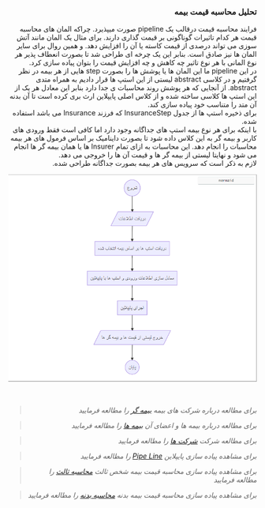 <div align="right" dir="rtl">

### تحلیل محاسبه قیمت بیمه

فرایند محاسبه قیمت درقالب یک pipeline صورت میپذیرد. چراکه المان های محاسبه قیمت هر کدام تاثیرات گوناگونی بر قیمت گذاری دارند. برای مثال یک المان مانند آتش سوزی می تواند درصدی از قیمت کاسته یا آن را افزایش دهد. و همین روال برای سایر المان ها نیز صادق است.
بنابر این یک چرخه ای طراحی شد تا بصورت انعطاف پذیر هر نوع المانی با هر نوع تاثیر چه کاهش و چه افزایش قیمت را بتوان پیاده سازی کرد.
<br>
در این pipeline ما این المان ها یا پوشش ها را بصورت step هایی از هر بیمه در نظر گرفتیم و در کلاسی abstract لیستی از این استپ ها قرار دادیم به همراه متدی abstract. از آنجایی که هر پوشش روند محاسبات ی جدا دارد بنابر این معادل هر یک از این استپ ها کلاسی ساخته شده و از کلاس اصلی پایپلاین ارث بری کرده است تا آن بدنه آن متد را متناسب خود پیاده سازی کند.
<br>
برای ذخیره استپ ها از جدول InsuranceStep که فرزند Insurance می باشد استفاده شده.
<br>
با اینکه برای هر نوع بیمه استپ های جداگانه وجود دارد اما کافی است فقط ورودی های کاربر و بیمه گر به این کلاس داده شود تا بصورت داینامیک بر اساس فرمول های هر بیمه محاسبات را انجام دهد. این محاسبات به ازای تمام Insurer ها یا همان بیمه گر ها انجام می شود و نهایتا لیستی از بیمه گر ها و قیمت آن ها را خروجی می دهد.
<br>
لازم به ذکر است که سرویس های هر بیمه بصورت جداگانه طراحی شده.

![](pipeFlow.PNG )

<br>

>*برای مطالعه درباره شرکت های بیمه [بیمه گر](./Insurer.md) را مطالعه فرمایید*

>*برای مطالعه درباره بیمه ها و اعضای آن [بیمه ها](./Insurance.md) را مطالعه فرمایید*

>*برای مطالعه شرکت [شرکت ها](./Company.md) را مطالعه فرمایید*

>*برای مشاهده پیاده سازی پایپلاین [Pipe Line](./PipeLine.md) را مطالعه فرمایید*

>*برای مشاهده پیاده سازی محاسبه قیمت بیمه شخص ثالث [محاسبه ثالث](./ThirdPrice.md) را مطالعه فرمایید*

>*برای مشاهده پیاده سازی محاسبه قیمت بیمه بدنه [محاسبه بدنه](./BodyPrice.md) را مطالعه فرمایید*




</div>